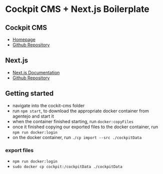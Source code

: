 # Cockpit CMS + Next.js Boilerplate

## Cockpit CMS

- [Homepage](https://getcockpit.com)
- [Github Repository](https://github.com/agentejo/cockpit)

## Next.js

- [Next.js Documentation](https://nextjs.org/docs)
- [Github Repository](https://github.com/vercel/next.js/)

## Getting started

- navigate into the cockit-cms folder
- run `npm start`, to download the appropriate docker container from agentejo and start it
- when the container finished starting, run `docker:copyFiles`
- once it finished copying our exported files to the docker container, run `npm run docker:login`
- on the docker container, run `./cp import --src ./cockpitData`

### export files

- `npm run docker:login`
- `sudo docker cp cockpit:/cockpitData ./cockpitData`
